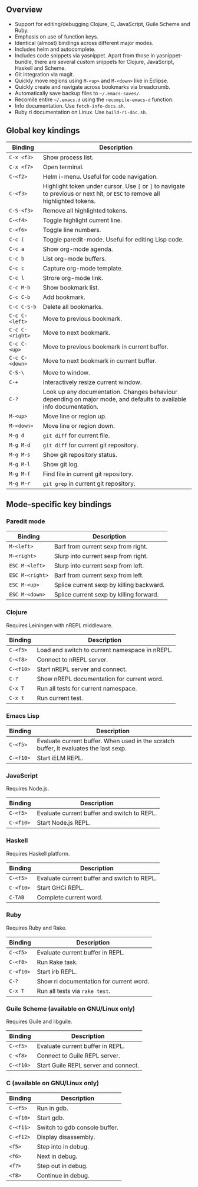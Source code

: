## Overview

* Support for editing/debugging Clojure, C, JavaScript, Guile Scheme and Ruby.
* Emphasis on use of function keys.
* Identical (almost) bindings across different major modes.
* Includes helm and autocomplete.
* Includes code snippets via yasnippet. Apart from those in yasnippet-bundle, there are several custom snippets for Clojure, JavaScript, Haskell and Scheme.
* Git integration via magit.
* Quickly move regions using `M-<up>` and `M-<down>` like in Eclipse.
* Quickly create and navigate across bookmarks via breadcrumb.
* Automatically save backup files to `~/.emacs-saves/`.
* Recomile entire `~/.emacs.d` using the `recompile-emacs-d` function.
* Info documentation. Use `fetch-info-docs.sh`.
* Ruby ri documentation on Linux. Use `build-ri-doc.sh`.

## Global key kindings

| Binding         | Description                                                                                                                  |
| --------------- | ---------------------------------------------------------------------------------------------------------------------------- |
| `C-x <f3>`      | Show process list.                                                                                                           |
| `C-x <f7>`      | Open terminal.                                                                                                               |
| `C-<f2>`        | Helm i-menu. Useful for code navigation.                                                                                     |
| `C-<f3>`        | Highlight token under cursor. Use `[` or `]` to navigate to previous or next hit, or `ESC` to remove all highlighted tokens. |
| `C-S-<f3>`      | Remove all highlighted tokens.                                                                                               |
| `C-<f4>`        | Toggle highlight current line.                                                                                               |
| `C-<f6>`        | Toggle line numbers.                                                                                                         |
| `C-c (`         | Toggle paredit-mode. Useful for editing Lisp code.                                                                           |
| `C-c a`         | Show org-mode agenda.                                                                                                        |
| `C-c b`         | List org-mode buffers.                                                                                                       |
| `C-c c`         | Capture org-mode template.                                                                                                   |
| `C-c l`         | Strore org-mode link.                                                                                                        |
| `C-c M-b`       | Show bookmark list.                                                                                                          |
| `C-c C-b`       | Add bookmark.                                                                                                                |
| `C-c C-S-b`     | Delete all bookmarks.                                                                                                        |
| `C-c C-<left>`  | Move to previous bookmark.                                                                                                   |
| `C-c C-<right>` | Move to next bookmark.                                                                                                       |
| `C-c C-<up>`    | Move to previous bookmark in current buffer.                                                                                 |
| `C-c C-<down>`  | Move to next bookmark in current buffer.                                                                                     |
| `C-S-\`	  | Move to window.                                                                                                              |
| `C-+`           | Interactively resize current window.                                                                                         |
| `C-?`           | Look up any documentation. Changes behaviour depending on major mode, and defaults to available info documentation.          |
| `M-<up>`        | Move line or region up.                                                                                                      |
| `M-<down>`      | Move line or region down.                                                                                                    |
| `M-g d`         | `git diff` for current file.                                                                                                 |
| `M-g M-d`       | `git diff` for current git repository.                                                                                       |
| `M-g M-s`       | Show git repository status.                                                                                                  |
| `M-g M-l`       | Show git log.                                                                                                                |
| `M-g M-f`       | Find file in current git repository.                                                                                         |
| `M-g M-r`       | `git grep` in current git repository.                                                                                        |

## Mode-specific key bindings

### Paredit mode

| Binding         | Description                              |
| --------------- | ---------------------------------------- |
| `M-<left>`      | Barf from current sexp from right.       |
| `M-<right>`     | Slurp into current sexp from right.	     |
| `ESC M-<left>`  | Slurp into current sexp from left.	     |
| `ESC M-<right>` | Barf from current sexp from left.	     |
| `ESC M-<up>`    | Splice current sexp by killing backward. |
| `ESC M-<down>`  | Splice current sexp by killing forward.  |

### Clojure

Requires Leiningen with nREPL middleware.

| Binding         | Description                                    |
| --------------- | ---------------------------------------------- |
| `C-<f5>`        | Load and switch to current namespace in nREPL. |
| `C-<f8>`        | Connect to nREPL server.                       |
| `C-<f10>`       | Start nREPL server and connect.                |
| `C-?`           | Show nREPL documentation for current word.     |
| `C-x T`         | Run all tests for current namespace.           |
| `C-x t`         | Run current test.                              |

### Emacs Lisp

| Binding         | Description                                                                           |
| --------------- | ------------------------------------------------------------------------------------- |
| `C-<f5>`        | Evaluate current buffer. When used in the scratch buffer, it evaluates the last sexp. |
| `C-<f10>`       | Start iELM REPL.                                                                      |

### JavaScript

Requires Node.js.

| Binding         | Description                                 |
| --------------- | ------------------------------------------- |
| `C-<f5>`        | Evaluate current buffer and switch to REPL. |
| `C-<f10>`       | Start Node.js REPL.                         |

### Haskell

Requires Haskell platform.

| Binding         | Description                                 |
| --------------- | ------------------------------------------- |
| `C-<f5>`        | Evaluate current buffer and switch to REPL. |
| `C-<f10>`       | Start GHCi REPL.                            |
| `C-TAB`         | Complete current word.                      |

### Ruby

Requires Ruby and Rake.

| Binding         | Description                             |
| --------------- | --------------------------------------- |
| `C-<f5>`        | Evaluate current buffer in REPL.        |
| `C-<f8>`        | Run Rake task.                          |
| `C-<f10>`       | Start irb REPL.                         |
| `C-?`           | Show ri documentation for current word. |
| `C-x T`         | Run all tests via `rake test`.          |

### Guile Scheme (available on GNU/Linux only)

Requires Guile and libguile.

| Binding         | Description                          |
| --------------- | ------------------------------------ |
| `C-<f5>`        | Evaluate current buffer in REPL.     |
| `C-<f8>`        | Connect to Guile REPL server.        |
| `C-<f10>`       | Start Guile REPL server and connect. |

### C (available on GNU/Linux only)

| Binding         | Description                   |
| --------------- | ----------------------------- |
| `C-<f5>`        | Run in gdb.                   |
| `C-<f10>`       | Start gdb.                    |
| `C-<f11>`       | Switch to gdb console buffer. |
| `C-<f12>`       | Display disassembly.          |
| `<f5>`          | Step into in debug.           |
| `<f6>`          | Next in debug.                |
| `<f7>`          | Step out in debug.            |
| `<f8>`          | Continue in debug.            |
